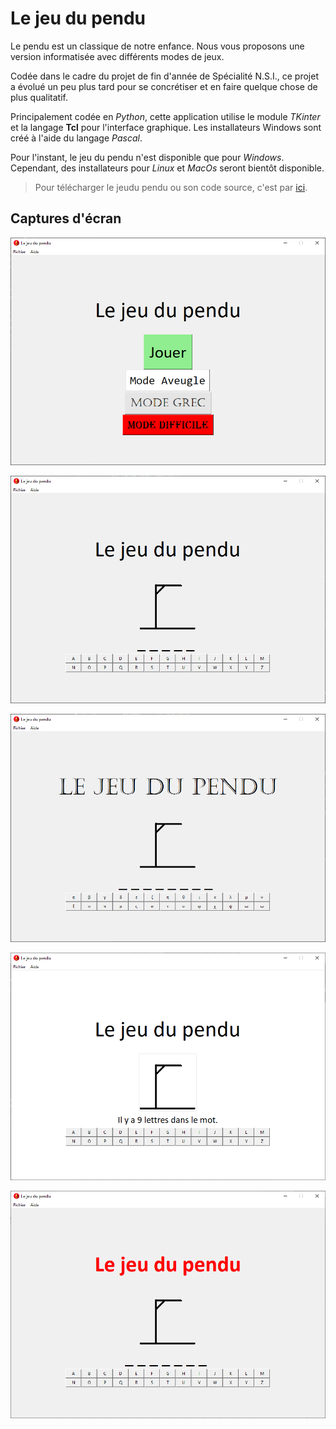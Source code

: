 # Le jeu du pendu

Le pendu est un classique de notre enfance. Nous vous proposons une version informatisée avec différents modes de jeux.

Codée dans le cadre du projet de fin d'année de Spécialité N.S.I., ce projet a évolué un peu plus tard pour se concrétiser et en faire quelque chose de plus qualitatif.

Principalement codée en *Python*, cette application utilise le module *TKinter* et la langage **Tcl** pour l'interface graphique. Les installateurs Windows sont créé à l'aide du langage *Pascal*.

Pour l'instant, le jeu du pendu n'est disponible que pour *Windows*. Cependant, des installateurs pour *Linux* et *MacOs* seront bientôt disponible.

> Pour télécharger le jeudu pendu ou son code source, c'est par [ici](https://github.com/Androl404/pendu_tk/releases).

## Captures d'écran

![Accueil](https://raw.githubusercontent.com/Androl404/pendu_tk/master/screenshot/home.png)

![Mode Normal](https://raw.githubusercontent.com/Androl404/pendu_tk/master/screenshot/normal.png)

![Mode Grec](https://raw.githubusercontent.com/Androl404/pendu_tk/master/screenshot/grec.png)

![Mode Aveugle](https://raw.githubusercontent.com/Androl404/pendu_tk/master/screenshot/aveugle.png)

![Mode Difficile](https://raw.githubusercontent.com/Androl404/pendu_tk/master/screenshot/diff.png)
